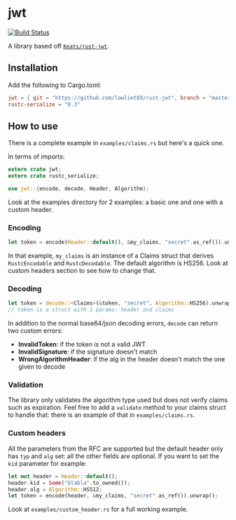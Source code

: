 # jwt

[![Build Status](https://travis-ci.org/lawliet89/rust-jwt.svg)](https://travis-ci.org/lawliet89/rust-jwt)

A library based off [`Keats/rust-jwt`](https://github.com/Keats/rust-jwt).

## Installation

Add the following to Cargo.toml:

```toml
jwt = { git = "https://github.com/lawliet89/rust-jwt", branch = "master" }
rustc-serialize = "0.3"
```

## How to use

There is a complete example in `examples/claims.rs` but here's a quick one.

In terms of imports:

```rust
extern crate jwt;
extern crate rustc_serialize;

use jwt::{encode, decode, Header, Algorithm};
```

Look at the examples directory for 2 examples: a basic one and one with a custom
header.

### Encoding

```rust
let token = encode(Header::default(), &my_claims, "secret".as_ref()).unwrap();
```

In that example, `my_claims` is an instance of a Claims struct that derives `RustcEncodable` and `RustcDecodable`.
The default algorithm is HS256.
Look at custom headers section to see how to change that.

### Decoding

```rust
let token = decode::<Claims>(&token, "secret", Algorithm::HS256).unwrap();
// token is a struct with 2 params: header and claims
```

In addition to the normal base64/json decoding errors, `decode` can return two custom errors:

- **InvalidToken**: if the token is not a valid JWT
- **InvalidSignature**: if the signature doesn't match
- **WrongAlgorithmHeader**: if the alg in the header doesn't match the one given to decode

### Validation

The library only validates the algorithm type used but does not verify claims such as expiration.
Feel free to add a `validate` method to your claims struct to handle that: there is an example of that in `examples/claims.rs`.

### Custom headers

All the parameters from the RFC are supported but the default header only has `typ` and `alg` set: all the other fields are optional.
If you want to set the `kid` parameter for example:

```rust
let mut header = Header::default();
header.kid = Some("blabla".to_owned());
header.alg = Algorithm::HS512;
let token = encode(header, &my_claims, "secret".as_ref()).unwrap();
```

Look at `examples/custom_header.rs` for a full working example.
